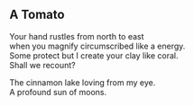 A Tomato
--------
Your hand rustles from north to east  
when you magnify circumscribed like a energy.  
Some protect but I create your clay like coral.  
Shall we recount?  
  
The cinnamon lake loving from my eye.  
A profound sun of moons.  
